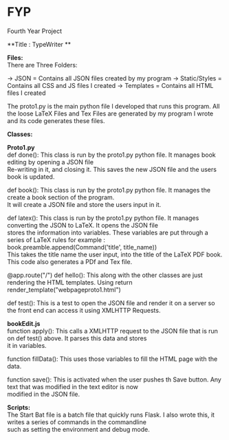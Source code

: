 # FYP
Fourth Year Project

**Title : TypeWriter **</br>

**Files:** </br>
There are Three Folders:

-> JSON = Contains all JSON files created by my program
-> Static/Styles = Contains all CSS and JS files I created
-> Templates = Contains all HTML files I created

The proto1.py is the main python file I developed that runs this program.
All the loose LaTeX Files and Tex Files are generated by my program I wrote and its code generates these files.



**Classes:** </br>

**Proto1.py**</br>
def done(): This class is run by the proto1.py python file. It manages book editing by opening a JSON file</br>
            Re-writing in it, and closing it. This saves the new JSON file and the users book is updated.</br>
            
def book(): This class is run by the proto1.py python file. It manages the create a book section of the program.</br>
            It will create a JSON file and store the users input in it.</br>
            
def latex(): This class is run by the proto1.py python file. It manages converting the JSON to LaTeX. It opens the JSON file</br>
            stores the information into variables. These variables are put through a series of LaTeX rules for example :</br>
            book.preamble.append(Command('title', title_name))</br>
            This takes the title name the user input, into the title of the LaTeX PDF book.</br>
            This code also generates a PDf and Tex file.</br>
            
@app.route("/")
def hello(): This along with the other classes are just rendering the HTML templates. Using return render_template("webpageproto1.html")</br>
	
def test(): This is a test to open the JSON file and render it on a server so the front end can access it using XMLHTTP Requests.</br>
	
**bookEdit.js**</br>
function apply(): This calls a XMLHTTP request to the JSON file that is run on def test() above. It parses this data and stores</br>
                  it in variables.</br>

function fillData(): This uses those variables to fill the HTML page with the data.</br>

function save(): This is activated when the user pushes th Save button. Any text that was modified in the text editor is now</br>
                  modified in the JSON file.</br>


**Scripts:** </br>
The Start Bat file is a batch file that quickly runs Flask. I also wrote this, it writes a series of commands in the commandline</br>
such as setting the environment and debug mode.</br>
